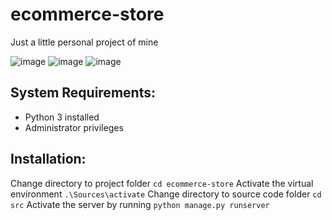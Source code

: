 # ecommerce-store

Just a little personal project of mine

![image](https://user-images.githubusercontent.com/6499777/108641069-fb54da00-74a5-11eb-9d46-2cc2ea207681.png)
![image](https://user-images.githubusercontent.com/6499777/108641101-23443d80-74a6-11eb-902d-22b5bf787fe3.png)
![image](https://user-images.githubusercontent.com/6499777/108641105-2d663c00-74a6-11eb-966a-a3bb52bc576d.png)

## System Requirements:
* Python 3 installed
* Administrator privileges

## Installation:
Change directory to project folder
`cd ecommerce-store`
Activate the virtual environment
`.\Sources\activate`
Change directory to source code folder
`cd src`
Activate the server by running 
`python manage.py runserver`

